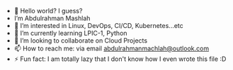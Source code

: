 - 👋 Hello world? I guess?
- I’m Abdulrahman Mashlah
- 👀 I’m interested in Linux, DevOps, CI/CD, Kubernetes...etc
- 🌱 I’m currently learning LPIC-1, Python
- 💞️ I’m looking to collaborate on Cloud Projects
- 📫 How to reach me: via email abdulrahmanmachlah@outlook.com
- ⚡ Fun fact: I am totally lazy that I don't know how I even wrote this file :D

<!---
Abdulrahmanmashlah/Abdulrahmanmashlah is a ✨ special ✨ repository because its `README.md` (this file) appears on your GitHub profile.
You can click the Preview link to take a look at your changes.
--->
